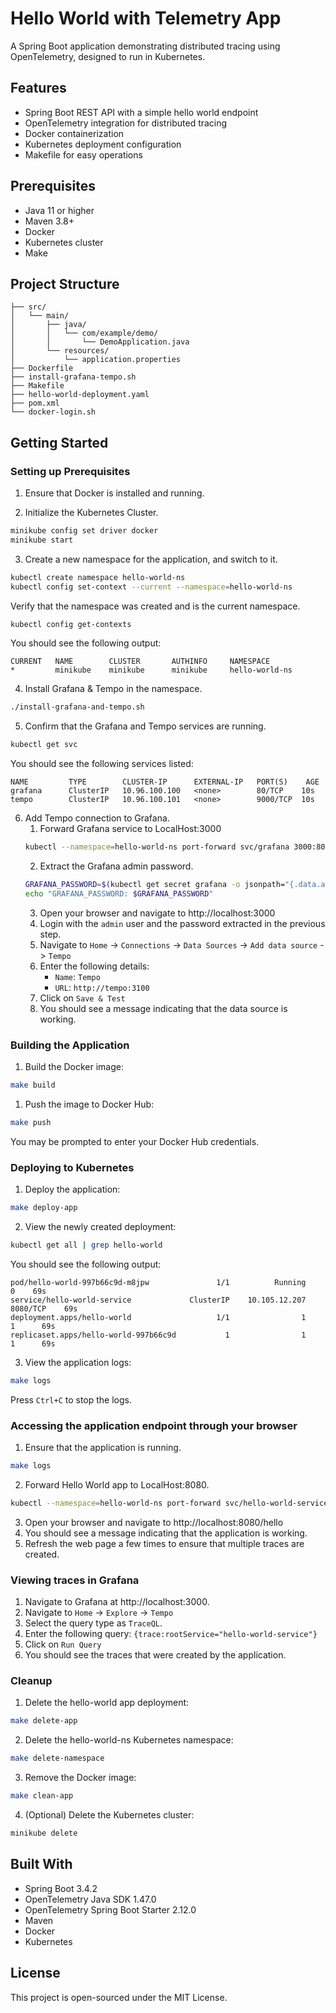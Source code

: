 # Hello World with Telemetry App

A Spring Boot application demonstrating distributed tracing using OpenTelemetry, designed to run in Kubernetes.

## Features

- Spring Boot REST API with a simple hello world endpoint
- OpenTelemetry integration for distributed tracing
- Docker containerization
- Kubernetes deployment configuration
- Makefile for easy operations

## Prerequisites

- Java 11 or higher
- Maven 3.8+
- Docker
- Kubernetes cluster
- Make

## Project Structure

```
├── src/
│   └── main/
│       ├── java/
│       │   └── com/example/demo/
│       │       └── DemoApplication.java
│       └── resources/
│           └── application.properties
├── Dockerfile
├── install-grafana-tempo.sh
├── Makefile
├── hello-world-deployment.yaml
├── pom.xml
└── docker-login.sh
```

## Getting Started

### Setting up Prerequisites

1. Ensure that Docker is installed and running.

2. Initialize the Kubernetes Cluster.
```bash
minikube config set driver docker
minikube start
```

3. Create a new namespace for the application, and switch to it.
```bash
kubectl create namespace hello-world-ns
kubectl config set-context --current --namespace=hello-world-ns
```
Verify that the namespace was created and is the current namespace.
```bash
kubectl config get-contexts
```
You should see the following output:
```
CURRENT   NAME        CLUSTER       AUTHINFO     NAMESPACE
*         minikube    minikube      minikube     hello-world-ns
```

4. Install Grafana & Tempo in the namespace.
```bash
./install-grafana-and-tempo.sh
```

5. Confirm that the Grafana and Tempo services are running.
```bash
kubectl get svc
```
You should see the following services listed:
```
NAME         TYPE        CLUSTER-IP      EXTERNAL-IP   PORT(S)    AGE
grafana      ClusterIP   10.96.100.100   <none>        80/TCP    10s
tempo        ClusterIP   10.96.100.101   <none>        9000/TCP  10s
```

6. Add Tempo connection to Grafana.
   1. Forward Grafana service to LocalHost:3000
   ```bash
   kubectl --namespace=hello-world-ns port-forward svc/grafana 3000:80 &
   ```
   2. Extract the Grafana admin password.
   ```bash
   GRAFANA_PASSWORD=$(kubectl get secret grafana -o jsonpath="{.data.admin-password}" | base64 --decode)
   echo "GRAFANA_PASSWORD: $GRAFANA_PASSWORD"
   ```
   3. Open your browser and navigate to http://localhost:3000
   4. Login with the `admin` user and the password extracted in the previous step.
   5. Navigate to `Home` -> `Connections` -> `Data Sources` -> `Add data source` -> `Tempo`
   6. Enter the following details:
      - `Name`: `Tempo`
      - `URL`: `http://tempo:3100`
   7. Click on `Save & Test`
   8. You should see a message indicating that the data source is working.

### Building the Application

1. Build the Docker image:
```bash
make build
```

1. Push the image to Docker Hub:
```bash
make push
```
You may be prompted to enter your Docker Hub credentials.

### Deploying to Kubernetes

1. Deploy the application:
```bash
make deploy-app
```

2. View the newly created deployment:
```bash
kubectl get all | grep hello-world
```
You should see the following output:
```
pod/hello-world-997b66c9d-m8jpw               1/1          Running          0    69s
service/hello-world-service             ClusterIP    10.105.12.207   8080/TCP    69s
deployment.apps/hello-world                   1/1                1        1      69s
replicaset.apps/hello-world-997b66c9d           1                1        1      69s
```

3. View the application logs:
```bash
make logs
```
Press `Ctrl+C` to stop the logs.

### Accessing the application endpoint through your browser

1. Ensure that the application is running.
```bash
make logs
```
2. Forward Hello World app to LocalHost:8080.
```bash
kubectl --namespace=hello-world-ns port-forward svc/hello-world-service 8080:8080 &
```
3. Open your browser and navigate to http://localhost:8080/hello
4. You should see a message indicating that the application is working.
5. Refresh the web page a few times to ensure that multiple traces are created.

### Viewing traces in Grafana
1. Navigate to Grafana at http://localhost:3000.
2. Navigate to `Home` -> `Explore` -> `Tempo`
3. Select the query type as `TraceQL`.
4. Enter the following query: `{trace:rootService="hello-world-service"}`
5. Click on `Run Query`
6. You should see the traces that were created by the application.

### Cleanup

1. Delete the hello-world app deployment:
```bash
make delete-app
```

2. Delete the hello-world-ns Kubernetes namespace:
```bash
make delete-namespace
```

3. Remove the Docker image:
```bash
make clean-app
```

4. (Optional) Delete the Kubernetes cluster:
```bash
minikube delete
```

## Built With

- Spring Boot 3.4.2
- OpenTelemetry Java SDK 1.47.0
- OpenTelemetry Spring Boot Starter 2.12.0
- Maven
- Docker
- Kubernetes

## License

This project is open-sourced under the MIT License.
